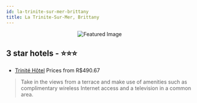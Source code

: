 ```yaml
---
id: la-trinite-sur-mer-brittany
title: La Trinite-Sur-Mer, Brittany
---
```


<center><img src="https://i.travelapi.com/hotels/3000000/2460000/2458000/2457963/1fd8837b_z.jpg" alt="Featured Image" /></center>


##  3 star hotels - ⭐️⭐️⭐️

-    [Trinité Hôtel](https://us.hurb.com/hotels/la-trinite-sur-mer/trinite-hotel-JNP-JP252651?cmp=18055) Prices from R$490.67
   > Take in the views from a terrace and make use of amenities such as complimentary wireless Internet access and a television in a common area.
